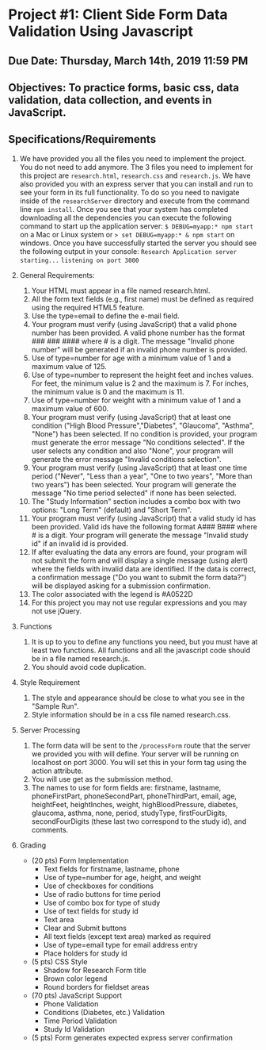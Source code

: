 # Project #1: Client Side Form Data Validation Using Javascript 

## Due Date: Thursday, March 14th, 2019 11:59 PM
## Objectives: To practice forms, basic css, data validation, data collection, and events in JavaScript.
## Specifications/Requirements
1. We have provided you all the files you need to implement the project. You do not need to add anymore. The 3 files you need to implement for this project are `research.html`, `research.css` and `research.js`. We have also provided you with an express server that you can install and run to see your form in its full functionality. To do so you need to navigate inside of the `researchServer` directory and execute from the command line `npm install`. Once you see that your system has completed downloading all the dependencies you can execute the following command to start up the application server: `$ DEBUG=myapp:* npm start
` on a Mac or Linux system or `> set DEBUG=myapp:* & npm start` on windows. Once you have successfully started the server you should see the following output in your console:
`Research Application server starting...`
`listening on port 3000`

2. General Requirements:
  
    1. Your HTML must appear in a file named research.html.
    2. All the form text fields (e.g., first name) must be defined as required using the required HTML5 feature.
    3. Use the type=email to define the e-mail field.
    4. Your program must verify (using JavaScript) that a valid phone number has been provided. A valid phone number has the format ### ### #### where # is a digit. The message "Invalid phone number" will be generated if an invalid phone number is provided.
    5. Use of type=number for age with a minimum value of 1 and a maximum value of 125.
    6. Use of type=number to represent the height feet and inches values. For feet, the minimum value is 2 and the maximum is 7. For inches, the minimum value is 0 and the maximum is 11. 
    7. Use of type=number for weight with a minimum value of 1 and a maximum value of 600.
    8. Your program must verify (using JavaScript) that at least one condition ("High Blood Pressure","Diabetes", "Glaucoma", "Asthma", "None") has been selected. If no condition is provided, your program must generate the error message "No conditions selected". If the user selects any condition and also "None", your program will generate the error message "Invalid conditions selection".
    9. Your program must verify (using JavaScript) that at least one time period ("Never", "Less than a year", "One to two years", "More than two years") has been selected. Your program will generate the message "No time period selected" if none has been selected.
    10. The "Study Information" section includes a combo box with two options: "Long Term" (default) and "Short Term".
    11. Your program must verify (using JavaScript) that a valid study id has been provided. Valid ids have the following format A### B### where # is a digit. Your program will generate the message "Invalid study id" if an invalid id is provided.
    12. If after evaluating the data any errors are found, your program will not submit the form and will display a single message (using alert) where the fields with invalid data are identified. If the data is correct, a confirmation message ("Do you want to submit the form data?") will be displayed asking for a submission confirmation.
    13. The color associated with the legend is #A0522D
    14. For this project you may not use regular expressions and you may not use jQuery.
3. Functions
    1. It is up to you to define any functions you need, but you must have at least two functions. All functions and all the javascript code should be in a file named research.js.
    2. You should avoid code duplication.
4. Style Requirement
    1. The style and appearance should be close to what you see in the "Sample Run".
    2. Style information should be in a css file named research.css.
5. Server Processing
    1. The form data will be sent to the `/processForm` route that the server we provided you with will define. Your server will be running on localhost on port 3000. You will set this in your form tag using the action attribute.
    2. You will use get as the submission method.
    3. The names to use for form fields are: firstname, lastname, phoneFirstPart, phoneSecondPart, phoneThirdPart, email, age, heightFeet, heightInches, weight, highBloodPressure, diabetes, glaucoma, asthma, none, period, studyType, firstFourDigits, secondFourDigits (these last two correspond to the study id), and comments.
6. Grading
    * (20 pts) Form Implementation
        - Text fields for firstname, lastname, phone
        - Use of type=number for age, height, and weight
        - Use of checkboxes for conditions
        - Use of radio buttons for time period
        - Use of combo box for type of study
        - Use of text fields for study id
        - Text area
        - Clear and Submit buttons
        - All text fields (except text area) marked as required
        - Use of type=email type for email address entry
        - Place holders for study id
    * (5 pts) CSS Style
        - Shadow for Research Form title
        - Brown color legend
        - Round borders for fieldset areas
    * (70 pts) JavaScript Support
        - Phone Validation
        - Conditions (Diabetes, etc.) Validation
        - Time Period Validation
        - Study Id Validation
    * (5 pts) Form generates expected express server confirmation
